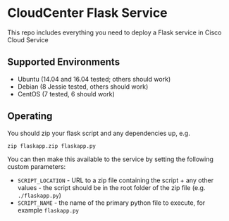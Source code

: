 # CloudCenter Flask Service
This repo includes everything you need to deploy a Flask service in Cisco Cloud Service

## Supported Environments
* Ubuntu (14.04 and 16.04 tested; others should work)
* Debian (8 Jessie tested, others should work)
* CentOS (7 tested, 6 should work)

## Operating
You should zip your flask script and any dependencies up, e.g.
```
zip flaskapp.zip flaskapp.py
```
You can then make this available to the service by setting the following custom parameters:

* ```SCRIPT_LOCATION``` - URL to a zip file containing the script + any other values - the script should be in the root folder of the zip file (e.g. ```./flaskapp.py```)
* ```SCRIPT_NAME``` - the name of the primary python file to execute, for example ```flaskapp.py```
